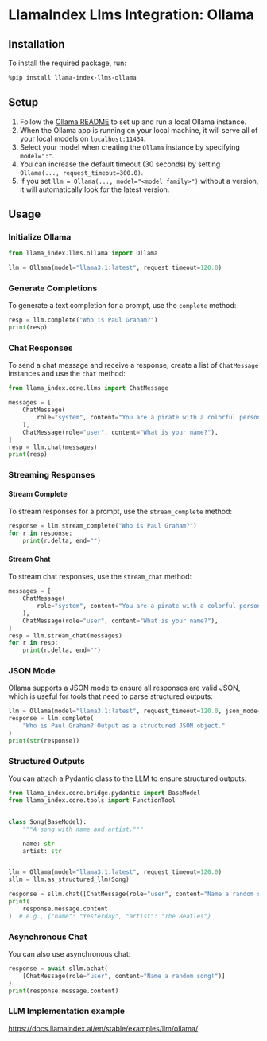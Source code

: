 # LlamaIndex Llms Integration: Ollama

## Installation

To install the required package, run:

```bash
%pip install llama-index-llms-ollama
```

## Setup

1. Follow the [Ollama README](https://ollama.com) to set up and run a local Ollama instance.
2. When the Ollama app is running on your local machine, it will serve all of your local models on `localhost:11434`.
3. Select your model when creating the `Ollama` instance by specifying `model=":"`.
4. You can increase the default timeout (30 seconds) by setting `Ollama(..., request_timeout=300.0)`.
5. If you set `llm = Ollama(..., model="<model family>")` without a version, it will automatically look for the latest version.

## Usage

### Initialize Ollama

```python
from llama_index.llms.ollama import Ollama

llm = Ollama(model="llama3.1:latest", request_timeout=120.0)
```

### Generate Completions

To generate a text completion for a prompt, use the `complete` method:

```python
resp = llm.complete("Who is Paul Graham?")
print(resp)
```

### Chat Responses

To send a chat message and receive a response, create a list of `ChatMessage` instances and use the `chat` method:

```python
from llama_index.core.llms import ChatMessage

messages = [
    ChatMessage(
        role="system", content="You are a pirate with a colorful personality."
    ),
    ChatMessage(role="user", content="What is your name?"),
]
resp = llm.chat(messages)
print(resp)
```

### Streaming Responses

#### Stream Complete

To stream responses for a prompt, use the `stream_complete` method:

```python
response = llm.stream_complete("Who is Paul Graham?")
for r in response:
    print(r.delta, end="")
```

#### Stream Chat

To stream chat responses, use the `stream_chat` method:

```python
messages = [
    ChatMessage(
        role="system", content="You are a pirate with a colorful personality."
    ),
    ChatMessage(role="user", content="What is your name?"),
]
resp = llm.stream_chat(messages)
for r in resp:
    print(r.delta, end="")
```

### JSON Mode

Ollama supports a JSON mode to ensure all responses are valid JSON, which is useful for tools that need to parse structured outputs:

```python
llm = Ollama(model="llama3.1:latest", request_timeout=120.0, json_mode=True)
response = llm.complete(
    "Who is Paul Graham? Output as a structured JSON object."
)
print(str(response))
```

### Structured Outputs

You can attach a Pydantic class to the LLM to ensure structured outputs:

```python
from llama_index.core.bridge.pydantic import BaseModel
from llama_index.core.tools import FunctionTool


class Song(BaseModel):
    """A song with name and artist."""

    name: str
    artist: str


llm = Ollama(model="llama3.1:latest", request_timeout=120.0)
sllm = llm.as_structured_llm(Song)

response = sllm.chat([ChatMessage(role="user", content="Name a random song!")])
print(
    response.message.content
)  # e.g., {"name": "Yesterday", "artist": "The Beatles"}
```

### Asynchronous Chat

You can also use asynchronous chat:

```python
response = await sllm.achat(
    [ChatMessage(role="user", content="Name a random song!")]
)
print(response.message.content)
```

### LLM Implementation example

https://docs.llamaindex.ai/en/stable/examples/llm/ollama/
